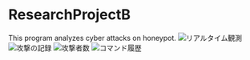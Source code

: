 # ResearchProjectB
This program analyzes cyber attacks on honeypot.
![リアルタイム観測](https://raw.githubusercontent.com/wiki/ochyk/ResearchProjectB/images/realtime.gif)
![攻撃の記録](https://raw.githubusercontent.com/wiki/ochyk/ResearchProjectB/images/kiroku.gif)
![攻撃者数](https://raw.githubusercontent.com/wiki/ochyk/ResearchProjectB/images/kazu.gif)
![コマンド履歴](https://raw.githubusercontent.com/wiki/ochyk/ResearchProjectB/images/command.gif)
